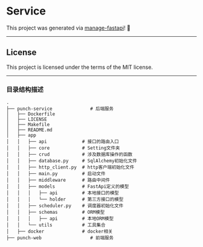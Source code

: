 # Service

This project was generated via [manage-fastapi](https://ycd.github.io/manage-fastapi/)! :tada:

---

## License

This project is licensed under the terms of the MIT license.

---

### 目录结构描述
```
.
├── punch-service              # 后端服务
│   ├── Dockerfile
│   ├── LICENSE
│   ├── Makefile
│   ├── README.md
│   ├── app
│   │   ├── api             # 接口的路由入口
│   │   ├── core            # Setting文件夹
│   │   ├── crud            # 涉及数据库操作的函数
│   │   ├── database.py     # SqlAlchemy初始化文件
│   │   ├── http_client.py  # http客户端初始化文件
│   │   ├── main.py         # 启动文件
│   │   ├── middleware      # 路由中间件
│   │   ├── models          # FastApi定义的模型
│   │   │   ├── api         # 本地接口的模型
│   │   │   └── holder      # 第三方接口的模型
│   │   ├── scheduler.py    # 调度器初始化文件
│   │   ├── schemas         # ORM模型
│   │   │   ├── api         # 本地ORM模型
│   │   └── utils           # 工具集合
│   ├── docker              # docker相关
├── punch-web                  # 前端服务      
```